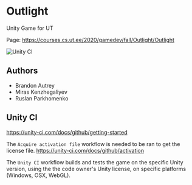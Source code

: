 # Outlight

Unity Game for UT

Page: https://courses.cs.ut.ee/2020/gamedev/fall/Outlight/Outlight

![Unity CI](https://github.com/bautrey37/Outlight/workflows/Unity%20CI/badge.svg?branch=main)

## Authors
- Brandon Autrey
- Miras Kenzhegaliyev
- Ruslan Parkhomenko

## Unity CI

https://unity-ci.com/docs/github/getting-started

The `Acquire activation file` workflow is needed to be ran to get the license file.
https://unity-ci.com/docs/github/activation

The `Unity CI` workflow builds and tests the game on the specific Unity version, using the the code owner's Unity license, on specific platforms (Windows, OSX, WebGL).


